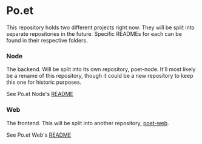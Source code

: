 # Po.et

This repository holds two different projects right now. They will be split into separate repositories in the future. Specific READMEs for each can be found in their respective folders.

### Node 

The backend. Will be split into its own repository, poet-node. It'll most likely be a rename of this repository, though it could be a new repository to keep this one for historic purposes. 

See Po.et Node's [README](./node)

### Web 

The frontend. This will be split into another repository, [poet-web](https://github.com/poetapp/web). 

See Po.et Web's [README](./web)
